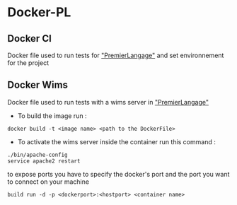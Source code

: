 # Docker-PL

## Docker CI
Docker file used to run tests for ["PremierLangage"](https://github.com/plgitlogin/premierlangage) and set environnement for the project

## Docker Wims
Docker file used to run tests with a wims server in ["PremierLangage"](https://github.com/plgitlogin/premierlangage)
+ To build the image run :
```
docker build -t <image name> <path to the DockerFile>
```

+ To activate the wims server inside the container run this command :
```
./bin/apache-config
service apache2 restart
```
to expose ports you have to specify the docker's port and the port you want to connect on your machine 
```
build run -d -p <dockerport>:<hostport> <container name>
```
